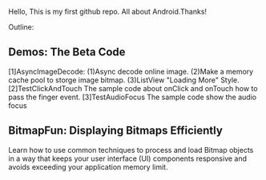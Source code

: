 Hello, This is my first github repo.
All about Android.Thanks!

Outline:
## Demos: The Beta Code
  [1]AsyncImageDecode:
	(1)Async decode online image. 
	(2)Make a memory cache pool to storge image bitmap.
	(3)ListView "Loading More" Style.
  [2]TestClickAndTouch
	The sample code about onClick and onTouch how to pass the finger event.
  [3]TestAudioFocus
	The sample code show the audio focus

## BitmapFun: Displaying Bitmaps Efficiently
Learn how to use common techniques to process and load Bitmap objects in a way that keeps your user interface (UI) components responsive and avoids exceeding your application memory limit.
